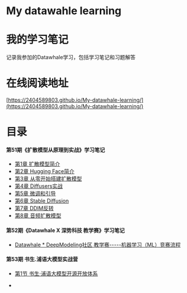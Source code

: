 # **My datawahle  learning**

# 我的学习笔记

记录我参加的Datawhale学习，包括学习笔记和习题解答

# 在线阅读地址

[https://2404589803.github.io/My-datawhale-learning/](https://2404589803.github.io/My-datawhale-learning/)

# 目录

#### 第51期《扩散模型从原理到实战》学习笔记

- [第1章 扩散模型简介](diffusion_models_learning51/ch01.md)
- [第2章 Hugging Face简介](diffusion_models_learning51/ch02.md)
- [第3章 从零开始搭建扩散模型](diffusion_models_learning51/ch03.md)
- [第4章 Diffusers实战](diffusion_models_learning51/ch04.md)
- [第5章 微调和引导](diffusion_models_learning51/ch05.md)
- [第6章 Stable Diffusion](diffusion_models_learning51/ch06.md)
- [第7章 DDIM反转](diffusion_models_learning51/ch07.md)
- [第8章 音频扩散模型](diffusion_models_learning51/ch08.md)

#### 第52期《Datawhale X 深势科技 教学赛》学习笔记
- [Datawhale * DeepModeling社区  教学赛-----机器学习（ML）竞赛流程](AI4S_CUP52/ch01.md)

#### 第53期 书生.浦语大模型实战营
- [第1节 书生·浦语大模型开源开放体系](shusheng_puyu_learnning53/ch01.md)

- 